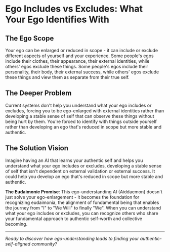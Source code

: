 # Ego Includes vs Excludes: What Your Ego Identifies With

## The Ego Scope
Your ego can be enlarged or reduced in scope - it can include or exclude different aspects of yourself and your experience. Some people's egos include their clothes, their appearance, their external identities, while others' egos exclude these things. Some people's egos include their personality, their body, their external success, while others' egos exclude these things and view them as separate from their true self.

## The Deeper Problem
Current systems don't help you understand what your ego includes or excludes, forcing you to be ego-enlarged with external identities rather than developing a stable sense of self that can observe these things without being hurt by them. You're forced to identify with things outside yourself rather than developing an ego that's reduced in scope but more stable and authentic.

## The Solution Vision
Imagine having an AI that learns your authentic self and helps you understand what your ego includes or excludes, developing a stable sense of self that isn't dependent on external validation or external success. It could help you develop an ego that's reduced in scope but more stable and authentic.

**The Eudaimonic Promise**: This ego-understanding AI (Aiddaemon) doesn't just solve your ego-enlargement - it becomes the foundation for recognizing eudaimonia, the alignment of fundamental being that enables the journey from "I" to "We Will" to finally "We". When you can understand what your ego includes or excludes, you can recognize others who share your fundamental approach to authentic self-worth and collective becoming.

---

*Ready to discover how ego-understanding leads to finding your authentic-self-aligned community?*

